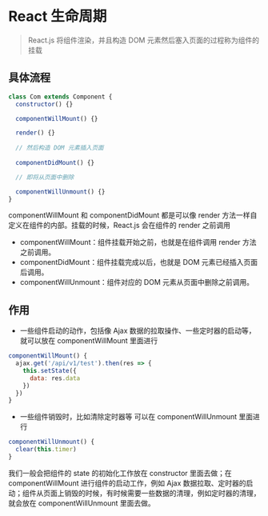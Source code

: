 # React 生命周期

> React.js 将组件渲染，并且构造 DOM 元素然后塞入页面的过程称为组件的挂载

## 具体流程

```javascript
class Com extends Component {
  constructor() {}

  componentWillMount() {}

  render() {}
  
  // 然后构造 DOM 元素插入页面
  
  componentDidMount() {}

  // 即将从页面中删除

  componentWillUnmount() {}
}
```

componentWillMount 和 componentDidMount 都是可以像 render 方法一样自定义在组件的内部。挂载的时候，React.js 会在组件的 render 之前调用

- componentWillMount：组件挂载开始之前，也就是在组件调用 render 方法之前调用。
- componentDidMount：组件挂载完成以后，也就是 DOM 元素已经插入页面后调用。
- componentWillUnmount：组件对应的 DOM 元素从页面中删除之前调用。

## 作用

- 一些组件启动的动作，包括像 Ajax 数据的拉取操作、一些定时器的启动等，就可以放在 componentWillMount 里面进行

```javascript
componentWillMount() {
  ajax.get('/api/v1/test').then(res => {
    this.setState({
      data: res.data
    })
  })
}
```

- 一些组件销毁时，比如清除定时器等 可以在 componentWillUnmount 里面进行

```javascript
componentWillUnmount() {
  clear(this.timer)
}
```

我们一般会把组件的 state 的初始化工作放在 constructor 里面去做；在 componentWillMount 进行组件的启动工作，例如 Ajax 数据拉取、定时器的启动；组件从页面上销毁的时候，有时候需要一些数据的清理，例如定时器的清理，就会放在 componentWillUnmount 里面去做。
